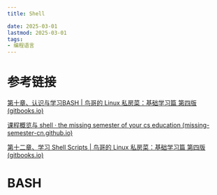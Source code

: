 ```yaml
---
title: Shell

date: 2025-03-01
lastmod: 2025-03-01
tags:
- 编程语言
---
```




# 参考链接

[第十章、认识与学习BASH | 鸟哥的 Linux 私房菜：基础学习篇 第四版 (gitbooks.io)](https://wizardforcel.gitbooks.io/vbird-linux-basic-4e/content/86.html)

[课程概览与 shell · the missing semester of your cs education (missing-semester-cn.github.io)](https://missing-semester-cn.github.io/2020/course-shell/)

[第十二章、学习 Shell Scripts | 鸟哥的 Linux 私房菜：基础学习篇 第四版 (gitbooks.io)](https://wizardforcel.gitbooks.io/vbird-linux-basic-4e/content/104.html)

# BASH

